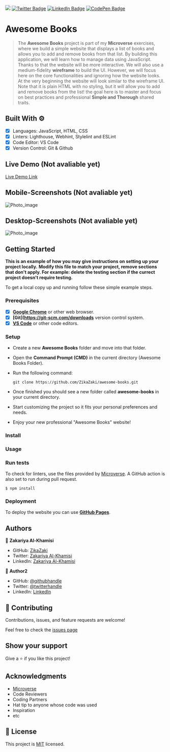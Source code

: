 ![](https://img.shields.io/badge/Microverse-blueviolet)
[![Twitter Badge](https://img.shields.io/badge/Twitter-Profile-informational?style=flat&logo=twitter&logoColor=white&color=1CA2F1)](https://twitter.com/ZikaZaki)
[![LinkedIn Badge](https://img.shields.io/badge/LinkedIn-Profile-informational?style=flat&logo=linkedin&logoColor=white&color=0D76A8)](https://www.linkedin.com/in/zakariyaalkhamisisap)
[![CodePen Badge](https://img.shields.io/badge/CodePen-Profile-informational?style=flat&logo=codepen&logoColor=white&color=black)](https://codepen.io/zikazaki)

# Awesome Books

> The **Awesome Books** project is part of my **Microverse** exercises, where we build a simple website that displays a list of books and allows you to add and remove books from that list. By building this application, we will learn how to manage data using JavaScript. Thanks to that the website will be more interactive. We will also use a medium-fidelity **wireframe** to build the UI. However, we will focus here on the core functionalities and ignoring how the website looks. At the very beginning the website will look similar to the wireframe UI. Note that it is plain HTML with no styling, but it will allow you to add and remove books from the list! the goal here is to master and focus on best practices and professional **Simple and Thorough** shared traits.


## Built With ⚙️

- [x] Languages:  JavaScript, HTML, CSS
- [x] Linters: Lighthouse, Webhint, Stylelint and ESLint
- [x] Code Editor: VS Code
- [x] Version Control: Git & Github
## Live Demo (Not avaliable yet)

[Live Demo Link](https://livedemo.com)

## Mobile-Screenshots (Not avaliable yet)

![Photo_image](/assets/img/mobile-screenshot.png)

## Desktop-Screenshots (Not avaliable yet)

![Photo_image](/assets/img/desktop-screenshot.png)

## Getting Started

**This is an example of how you may give instructions on setting up your project locally.**
**Modify this file to match your project, remove sections that don't apply. For example: delete the testing section if the currect project doesn't require testing.**


To get a local copy up and running follow these simple example steps.

### Prerequisites

- [x] **[Google Chrome](https://www.google.com/chrome/)** or other web browser.
- [x] **[Git](https://git-scm.com/downloads** version control system.
- [x] **[VS Code](https://code.visualstudio.com/download)** or other code editors.

### Setup

- Create a new **Awesome Books** folder and move into that folder.
- Open the **Command Prompt (CMD)** in the current directory (Awesome Books Folder).
- Run the following command:

  ```
  git clone https://github.com/ZikaZaki/awesome-books.git
  ```

- Once finished you should see a new folder called **awesome-books** in your current directory.
- Start customizing the project so it fits your personal preferences and needs.
- Enjoy your new professional "Awesome Books" website!

### Install

### Usage

### Run tests

To check for linters, use the files provided by [Microverse](https://github.com/microverseinc/linters-config). A GitHub action is also set to run during pull request.

```
$ npm install
```

### Deployment

To deploy the website you can use **[GitHub Pages](https://docs.github.com/en/pages)**.

## Authors

👤 **Zakariya Al-Khamisi**

- GitHub: [ZikaZaki](https://github.com/ZikaZaki)
- Twitter: [Zakariya Al-Khamisi](https://twitter.com/ZakariyaKhamisi)
- LinkedIn: [Zakariya Al-Khamisi](https://www.linkedin.com/in/zakariyaalkhamisisap/)

👤 **Author2**

- GitHub: [@githubhandle](https://github.com/githubhandle)
- Twitter: [@twitterhandle](https://twitter.com/twitterhandle)
- LinkedIn: [LinkedIn](https://linkedin.com/in/linkedinhandle)

## 🤝 Contributing

Contributions, issues, and feature requests are welcome!

Feel free to check the [issues page](https://github.com/ZikaZaki/awesome-books/issues)

## Show your support

Give a ⭐️ if you like this project!

## Acknowledgments

- [Microverse](https://www.microverse.org/)
- Code Reviewers
- Coding Partners
- Hat tip to anyone whose code was used
- Inspiration
- etc

## 📝 License

This project is [MIT](./LICENSE) licensed.
